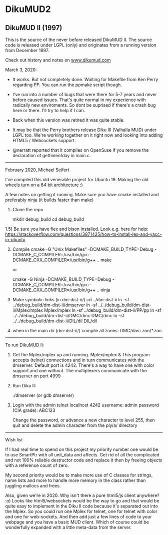 # DikuMUD2
DikuMUD II (1997)
------------
This is the source of the never before released DikuMUD II. The source code is
released under LGPL (only) and originates from a running version from December 1997.

Check out history and notes on www.dikumud.com

March 3, 2020:
  *  It works. But not completely done. Waiting for Makefile from
     Ken Perry regarding PP. You can run the ppmake script though.

  * I've run into a number of bugs that were there for 5-7 years and never before
    caused issues. That's quite normal in my experience with radically new
    enviroments. So dont be suprised if there's a crash bug here or there. I'll
    try to help if I can.

  * Back when this version was retired it was quite stable.

  * It may be that the Perry brothers release Diku III (Valhalla MUD)
    under LGPL too. We're working together on it right now and looking
    into adding HTML5 / Websockets support.
    
  * @nerratt reported that it compiles on OpenSuse if you remove
    the declaration of gettimeofday in main.c.
    

-----------
February 2020, Michael Seifert

I've compiled this old venerable project for Ubuntu 19. Making the old wheels turn on a 64 bit architecture :) 

A few notes on getting it running.
Make sure you have cmake installed and preferably ninja (it builds faster than make)

1) Clone the repo

     mkdir debug_build
     cd debug_build

1.5) Be sure you have flex and bison installed. Look e.g. here for help:
       https://stackoverflow.com/questions/3871425/how-to-install-lex-and-yacc-in-ubuntu

2) Compile
     cmake -G "Unix Makefiles" -DCMAKE_BUILD_TYPE=Debug -DCMAKE_C_COMPILER=/usr/bin/gcc -DCMAKE_CXX_COMPILER=/usr/bin/g++ ..
     make
   
   or
   
     cmake -G Ninja -DCMAKE_BUILD_TYPE=Debug -DCMAKE_C_COMPILER=/usr/bin/gcc -DCMAKE_CXX_COMPILER=/usr/bin/g++ ..
     ninja

3) Make symbolic links (in dm-dist-ii/)
     cd ../dm-dist-ii
     ln -sf ../debug_build/dm-dist-ii/dmserver
     ln -sf ../../debug_build/dm-dist-ii/Mplex/mplex Mplex/mplex
     ln -sf ../debug_build/dm-dist-ii/PP/pp
     ln -sf ../../debug_build/dm-dist-ii/DMC/dmc DMC/dmc
     ln -sf ../../debug_build/dm-dist-ii/DIL/dil DIL/dil

4) when in the main dir (dm-dist-ii/) compile all zones:
      DMC/dmc zon/*.zon

------------

To run DikuMUD II:

1) Get the Mplex/mplex up and running.
      Mplex/mplex &
   This program accepts (telnet) connections and in turn communicates with
   the dmserver. Default port is 4242. There's a way to have one with color
   support and one without. The multiplexers communicate with the dmserver
   on port 4999

2) Run Diku II:

     ./dmserver
     (or gdb dmserver)

3) Login with the admin
     telnet localhost 4242
     username: admin
     password (CIA grade): ABC123

   Change the password, or advance a new character to level 255, then quit
   and delete the admin character from the ply/a/ directory

-----------------
Wish list

If I had real time to spend on this project my priority number one
would be to use SmartPtr with all unit_data and affects. Get rid of
all the complicated and not 100% reliable destructor code and replace it
then by freeing objects with a reference count of zero.

My second priority would be to make more use of C classes for strings, name lists and more to handle more memory in the class rather than juggling mallocs and frees.

Also, given we're in 2020. Why isn't there a pure html5/js client anywhere? :o)
Looks like html5/websockets would be the way to go and that would be quite easy to implement in the Diku II 
code because it's separated out into the Mplex. So you could run one Mplex for telnet, one for telnet with color
and one for web-sockets. And then add just a few lines of code to your webpage and you have a basic MUD client.
Which of course could be wonderfully expanded with a little meta-data
from the server.
